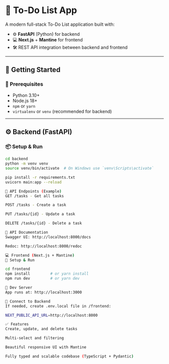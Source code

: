 # 📝 To-Do List App

A modern full-stack To-Do List application built with:

- ⚙️ **FastAPI** (Python) for backend
- 💻 **Next.js** + **Mantine** for frontend
- 🛠️ REST API integration between backend and frontend

---

## 🚀 Getting Started

### 🔧 Prerequisites

- Python 3.10+
- Node.js 18+
- `npm` or `yarn`
- `virtualenv` or `venv` (recommended for backend)

---

## ⚙️ Backend (FastAPI)

### 📦 Setup & Run

```bash
cd backend
python -m venv venv
source venv/bin/activate  # On Windows use `venv\Scripts\activate`

pip install -r requirements.txt
uvicorn main:app --reload

🔌 API Endpoints (Example)
GET /tasks - Get all tasks

POST /tasks - Create a task

PUT /tasks/{id} - Update a task

DELETE /tasks/{id} - Delete a task

🔗 API Documentation
Swagger UI: http://localhost:8000/docs

Redoc: http://localhost:8000/redoc

💻 Frontend (Next.js + Mantine)
🧰 Setup & Run

cd frontend
npm install         # or yarn install
npm run dev         # or yarn dev

📍 Dev Server
App runs at: http://localhost:3000

🔗 Connect to Backend
If needed, create .env.local file in /frontend:

NEXT_PUBLIC_API_URL=http://localhost:8000

✅ Features
Create, update, and delete tasks

Multi-select and filtering

Beautiful responsive UI with Mantine

Fully typed and scalable codebase (TypeScript + Pydantic)
